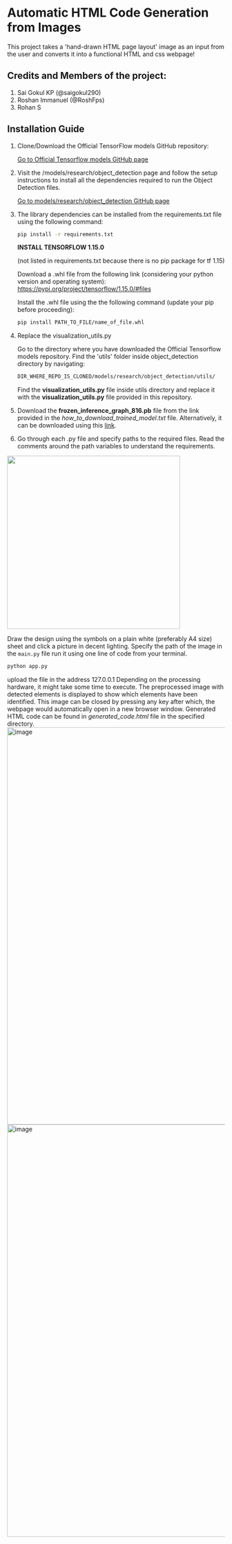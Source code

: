 # Automatic HTML Code Generation from Images

This project takes a 'hand-drawn HTML page layout' image as an input from the user and converts it into a functional HTML and css webpage!

## Credits and Members of the project:
 1. Sai Gokul KP (@saigokul290)
 2. Roshan Immanuel (@RoshFps)
 3. Rohan S

## Installation Guide

1. Clone/Download the Official TensorFlow models GitHub repository:

   [Go to Official Tensorflow models GitHub page](https://github.com/tensorflow/models)
  
2. Visit the /models/research/object_detection page and follow the setup instructions to install all the dependencies required to run the Object Detection files.

   [Go to models/research/object_detection GitHub page](https://github.com/tensorflow/models/tree/master/research/object_detection)
3. The library dependencies can be installed from the requirements.txt file using the following command:

   ```bash
   pip install -r requirements.txt
   ```
   **INSTALL TENSORFLOW 1.15.0**
   
   (not listed in requirements.txt because there is no pip package for tf 1.15)
   
   Download a .whl file from the following link (considering your python version and operating system):
   https://pypi.org/project/tensorflow/1.15.0/#files
   
   Install the .whl file using the the following command (update your pip before proceeding):
   ```bash
   pip install PATH_TO_FILE/name_of_file.whl
   ```
   
4. Replace the visualization_utils.py 

   Go to the directory where you have downloaded the Official Tensorflow models repository. Find the 'utils' folder inside object_detection directory by navigating:

   ```bash
   DIR_WHERE_REPO_IS_CLONED/models/research/object_detection/utils/
   ```
  
   Find the **visualization_utils.py** file inside utils directory and replace it with the **visualization_utils.py** file provided in this repository.

5. Download the **frozen_inference_graph_816.pb** file from the link provided in the _how_to_download_trained_model.txt_  file. Alternatively, it can be downloaded using this [link](https://www.dropbox.com/sh/r7m3p0qikumtjuc/AABKP8kGBUzE8-pJo-WqGWD9a?dl=0). 

6. Go through each .py file and specify paths to the required files. Read the comments around the path variables to understand the requirements. 

<img src='images_for_README/symbols.png' width='400' align='centre'>

Draw the design using the symbols on a plain white (preferably A4 size) sheet and click a picture in decent lighting. Specify the path of the image in the `main.py` file run it using one line of code from your terminal.
 
```python
python app.py
```
upload the file in the address 127.0.0.1
Depending on the processing hardware, it might take some time to execute. The preprocessed image with detected elements is displayed to show which elements have been identified. This image can be closed by pressing any key after which, the webpage would automatically open in a new browser window. Generated HTML code can be found in _generated_code.html_  file in the specified directory.
<img width="917" alt="image" src="https://github.com/saigokul290/HTML-and-CSS-Code-Generation-using-Image-Recognition/assets/87557049/b9439900-6655-4ac0-ba08-51b2dcabe8e9">
<img width="952" alt="image" src="https://github.com/saigokul290/HTML-and-CSS-Code-Generation-using-Image-Recognition/assets/87557049/e4ab5fb6-9249-406f-a0d0-b8cf1fd016d3">


